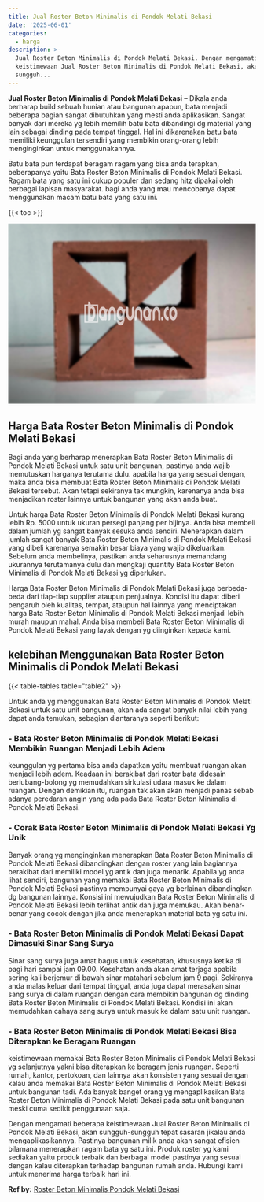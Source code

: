 ```yaml
---
title: Jual Roster Beton Minimalis di Pondok Melati Bekasi
date: '2025-06-01'
categories:
  - harga
description: >-
  Jual Roster Beton Minimalis di Pondok Melati Bekasi. Dengan mengamati beberapa
  keistimewaan Jual Roster Beton Minimalis di Pondok Melati Bekasi, akan
  sungguh...
---
```


**Jual Roster Beton Minimalis di Pondok Melati Bekasi** – Dikala anda berharap build sebuah hunian atau bangunan apapun, bata menjadi beberapa bagian sangat dibutuhkan yang mesti anda aplikasikan. Sangat banyak dari mereka yg lebih memilih batu bata dibandingi dg material yang lain sebagai dinding pada tempat tinggal. Hal ini dikarenakan batu bata memiliki keunggulan tersendiri yang membikin orang-orang lebih menginginkan untuk menggunakannya.

Batu bata pun terdapat beragam ragam yang bisa anda terapkan, beberapanya yaitu Bata Roster Beton Minimalis di Pondok Melati Bekasi. Ragam bata yang satu ini cukup populer dan sedang hitz dipakai oleh berbagai lapisan masyarakat. bagi anda yang mau mencobanya dapat menggunakan macam batu bata yang satu ini.

{{< toc >}}

![Jual Roster Beton Minimalis di Pondok Melati Bekasi](/images/bata-roster-minimalis-28.png)

## Harga Bata Roster Beton Minimalis di Pondok Melati Bekasi

Bagi anda yang berharap menerapkan Bata Roster Beton Minimalis di Pondok Melati Bekasi untuk satu unit bangunan, pastinya anda wajib memutuskan harganya terutama dulu. apabila harga yang sesuai dengan, maka anda bisa membuat Bata Roster Beton Minimalis di Pondok Melati Bekasi tersebut. Akan tetapi sekiranya tak mungkin, karenanya anda bisa menjadikan roster lainnya untuk bangunan yang akan anda buat.

Untuk harga Bata Roster Beton Minimalis di Pondok Melati Bekasi kurang lebih Rp. 5000 untuk ukuran persegi panjang per bijinya. Anda bisa membeli dalam jumlah yg sangat banyak sesuka anda sendiri. Menerapkan dalam jumlah sangat banyak Bata Roster Beton Minimalis di Pondok Melati Bekasi yang dibeli karenanya semakin besar biaya yang wajib dikeluarkan. Sebelum anda membelinya, pastikan anda seharusnya memandang ukurannya terutamanya dulu dan mengkaji quantity Bata Roster Beton Minimalis di Pondok Melati Bekasi yg diperlukan.

Harga Bata Roster Beton Minimalis di Pondok Melati Bekasi juga berbeda-beda dari tiap-tiap supplier ataupun penjualnya. Kondisi itu dapat diberi pengaruh oleh kualitas, tempat, ataupun hal lainnya yang menciptakan harga Bata Roster Beton Minimalis di Pondok Melati Bekasi menjadi lebih murah maupun mahal. Anda bisa membeli Bata Roster Beton Minimalis di Pondok Melati Bekasi yang layak dengan yg diinginkan kepada kami.

## kelebihan Menggunakan Bata Roster Beton Minimalis di Pondok Melati Bekasi

{{< table-tables table="table2" >}}

Untuk anda yg menggunakan Bata Roster Beton Minimalis di Pondok Melati Bekasi untuk satu unit bangunan, akan ada sangat banyak nilai lebih yang dapat anda temukan, sebagian diantaranya seperti berikut:

### \- Bata Roster Beton Minimalis di Pondok Melati Bekasi Membikin Ruangan Menjadi Lebih Adem

keunggulan yg pertama bisa anda dapatkan yaitu membuat ruangan akan menjadi lebih adem. Keadaan ini berakibat dari roster bata didesain berlubang-bolong yg memudahkan sirkulasi udara masuk ke dalam ruangan. Dengan demikian itu, ruangan tak akan akan menjadi panas sebab adanya peredaran angin yang ada pada Bata Roster Beton Minimalis di Pondok Melati Bekasi.

### \- Corak Bata Roster Beton Minimalis di Pondok Melati Bekasi Yg Unik

Banyak orang yg menginginkan menerapkan Bata Roster Beton Minimalis di Pondok Melati Bekasi dibandingkan dengan roster yang lain bagiannya berakibat dari memiliki model yg antik dan juga menarik. Apabila yg anda lihat sendiri, bangunan yang memakai Bata Roster Beton Minimalis di Pondok Melati Bekasi pastinya mempunyai gaya yg berlainan dibandingkan dg bangunan lainnya. Konsisi ini mewujudkan Bata Roster Beton Minimalis di Pondok Melati Bekasi lebih terlihat antik dan juga memukau. Akan benar-benar yang cocok dengan jika anda menerapkan material bata yg satu ini.

### \- Bata Roster Beton Minimalis di Pondok Melati Bekasi Dapat Dimasuki Sinar Sang Surya

Sinar sang surya juga amat bagus untuk kesehatan, khususnya ketika di pagi hari sampai jam 09.00. Kesehatan anda akan amat terjaga apabila sering kali berjemur di bawah sinar matahari sebelum jam 9 pagi. Sekiranya anda malas keluar dari tempat tinggal, anda juga dapat merasakan sinar sang surya di dalam ruangan dengan cara membikin bangunan dg dinding Bata Roster Beton Minimalis di Pondok Melati Bekasi. Kondisi ini akan memudahkan cahaya sang surya untuk masuk ke dalam satu unit ruangan.

### \- Bata Roster Beton Minimalis di Pondok Melati Bekasi Bisa Diterapkan ke Beragam Ruangan

keistimewaan memakai Bata Roster Beton Minimalis di Pondok Melati Bekasi yg selanjutnya yakni bisa diterapkan ke beragam jenis ruangan. Seperti rumah, kantor, pertokoan, dan lainnya akan konsisten yang sesuai dengan kalau anda memakai Bata Roster Beton Minimalis di Pondok Melati Bekasi untuk bangunan tadi. Ada banyak banget orang yg mengaplikasikan Bata Roster Beton Minimalis di Pondok Melati Bekasi pada satu unit bangunan meski cuma sedikit penggunaan saja.

Dengan mengamati beberapa keistimewaan Jual Roster Beton Minimalis di Pondok Melati Bekasi, akan sungguh-sungguh tepat sasaran jikalau anda mengaplikasikannya. Pastinya bangunan milik anda akan sangat efisien bilamana menerapkan ragam bata yg satu ini. Produk roster yg kami sediakan yaitu produk terbaik dan berbagai model pastinya yang sesuai dengan kalau diterapkan terhadap bangunan rumah anda. Hubungi kami untuk menerima harga terbaik hari ini.

**Ref by:** [Roster Beton Minimalis Pondok Melati Bekasi](https://id.wikipedia.org/wiki/Roster)
